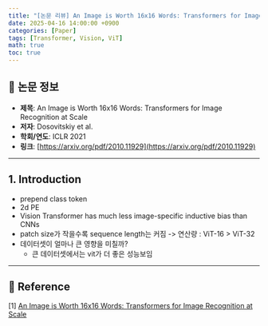 ```yaml
---
title: "[논문 리뷰] An Image is Worth 16x16 Words: Transformers for Image Recognition at Scale"
date: 2025-04-16 14:00:00 +0900
categories: [Paper]
tags: [Transformer, Vision, ViT]
math: true
toc: true
---
```


## 📝 논문 정보

- **제목**: An Image is Worth 16x16 Words: Transformers for Image Recognition at Scale  
- **저자**: Dosovitskiy et al.  
- **학회/연도**: ICLR 2021  
- **링크**: [https://arxiv.org/pdf/2010.11929](https://arxiv.org/pdf/2010.11929)

---

## 1. Introduction

- prepend class token
- 2d PE
- Vision Transformer has much less image-specific inductive bias than CNNs
- patch size가 작을수록 sequence length는 커짐 -> 연산량 : ViT-16 > ViT-32
- 데이터셋이 얼마나 큰 영향을 미칠까? 
    - 큰 데이터셋에서는 vit가 더 좋은 성능보임


---

## 🔗 Reference
[1] [An Image is Worth 16x16 Words: Transformers for Image Recognition at Scale](https://arxiv.org/pdf/2010.11929)